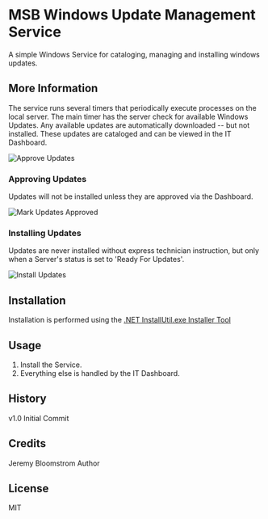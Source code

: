 # MSB Windows Update Management Service

A simple Windows Service for cataloging, managing and installing 
windows updates.

## More Information
The service runs several timers that periodically execute processes on the local server. 
The main timer has the server check for available Windows Updates. Any available updates are automatically downloaded -- but not installed.
These updates are cataloged and can be viewed in the IT Dashboard. 

![Approve Updates](https://github.com/Gimcrack/msb-windows-update-management/raw/master/images/ApproveUpdates.png "Approve Updates")

### Approving Updates
Updates will not be installed unless they are approved via the Dashboard.

![Mark Updates Approved](https://github.com/Gimcrack/msb-windows-update-management/raw/master/images/MarkApproved.png "Mark Approved")

### Installing Updates
Updates are never installed without express technician instruction, but only when a Server's status is set to 'Ready For Updates'.

![Install Updates](https://github.com/Gimcrack/msb-windows-update-management/raw/master/images/InstallUpdates.png "Install Updates")

## Installation

Installation is performed using the [.NET InstallUtil.exe Installer Tool](https://msdn.microsoft.com/en-us/library/50614e95%28v=vs.110%29.aspx "Help Online")

## Usage

1. Install the Service.
2. Everything else is handled by the IT Dashboard.

## History

v1.0 Initial Commit

## Credits

Jeremy Bloomstrom Author

## License

MIT